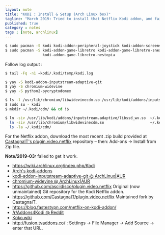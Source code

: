 ```yaml
---
layout: note
title: "KODI : Install & Setup (Arch Linux box)"
tagline: "March 2019: Tried to install that Netflix Kodi addon, and failed."
published: true
category : notes
tags : [note, archlinux]
---
```


```bash
$ sudo pacman -S kodi kodi-addon-peripheral-joystick kodi-addon-screensaver-asteroids
$ sudo pacman -S kodi-addon-game-libretro kodi-addon-game-libretro-snes9x \
                 kodi-addon-game-libretro-nestopia
```

Follow log output :

```bash
$ tail -Fq -n1 ~kodi/.kodi/temp/kodi.log
```

```bash
$ yay -S kodi-addon-inputstream-adaptive-git
$ yay -S chromium-widevine
$ yay -S python2-pycryptodomex
```

```bash
$ ls -l /usr/lib/chromium/libwidevinecdm.so /usr/lib/kodi/addons/inputstream.adaptive/libssd_wv.so
$ sudo su - kodi
$ mkdir ~/.kodi/cdm/ && cd !$
```

```bash
$ ln -siv /usr/lib/kodi/addons/inputstream.adaptive/libssd_wv.so  ~/.kodi/cdm/ &&
  ln -siv /usr/lib/chromium/libwidevinecdm.so                     ~/.kodi/cdm/ &&
  ls -la ~/.kodi/cdm/
```

For the Netflix addon, download the most recent .zip build provided at
[CastagnaIT's plugin.video.netflix](https://github.com/CastagnaIT/plugin.video.netflix)
repository &ndash; then: Add-ons -> Install from Zip file.

**Note/2019-03:** failed to get it work.

* <https://wiki.archlinux.org/index.php/Kodi>
* [Arch's kodi-addons](https://www.archlinux.org/groups/x86_64/kodi-addons/)
* [kodi-addon-inputstream-adaptive-git @ ArchLinux|AUR](https://aur.archlinux.org/packages/kodi-addon-inputstream-adaptive-git/)
* [chromium-widevine @ ArchLinux|AUR](https://aur.archlinux.org/packages/chromium-widevine/)
* <https://github.com/asciidisco/plugin.video.netflix> Original (now unmaintained) Git repository for the Kodi Netflix addon.
* <https://github.com/CastagnaIT/plugin.video.netflix> Maintained fork by CastagnaIT.
* <https://blog.fastestvpn.com/netflix-on-kodi-addon/>
* [/r/Addons4Kodi @ Reddit](https://www.reddit.com/r/Addons4Kodi/)
* [Koko.wiki](https://kodi.wiki)
* <http://fusion.tvaddons.co/> : Settings -> File Manager -> Add Source -> enter that URL.
